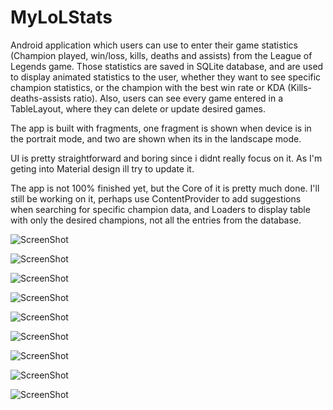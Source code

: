 # MyLoLStats

Android application which users can use to enter their game statistics (Champion played, win/loss, kills, deaths and assists)
from the League of Legends game. Those statistics are saved in SQLite database, and are used to display animated statistics to 
the user, whether they want to see specific champion statistics, or the champion with the best win rate or KDA (Kills-deaths-assists ratio).
Also, users can see every game entered in a TableLayout, where they can delete or update desired games. 

The app is built with fragments, one fragment is shown when device is in the portrait mode, and two are shown when its in the
landscape mode. 

UI is pretty straightforward and boring since i didnt really focus on it. As I'm geting into Material design ill try to 
update it.

The app is not 100% finished yet, but the Core of it is pretty much done.
I'll still be working on it, perhaps use ContentProvider to add suggestions when searching for specific champion data, and Loaders to display table with only the desired champions, not all the entries from the database.

![ScreenShot](http://i60.tinypic.com/2mmb7l.jpg)

![ScreenShot](http://i62.tinypic.com/x4rg3q.png)

![ScreenShot](http://i62.tinypic.com/10idzi9.png)

![ScreenShot](http://i60.tinypic.com/2mmb7l.png)

![ScreenShot](http://i62.tinypic.com/11h9t9s.png)

![ScreenShot](http://i57.tinypic.com/qn4vir.png)

![ScreenShot](http://i60.tinypic.com/20z8s4l.png)

![ScreenShot](http://i57.tinypic.com/t0ten5.png)

![ScreenShot](http://i61.tinypic.com/102k1nn.png)


